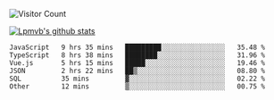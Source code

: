 ![Visitor Count](https://profile-counter.glitch.me/Lpmvb/count.svg)

[![Lpmvb's github stats](https://github-readme-stats.vercel.app/api?username=lpmvb&show_icons=true&title_color=fff&icon_color=79ff97&text_color=9f9f9f&bg_color=151515)](https://github.com/anuraghazra/github-readme-stats)

<!--
Here are some ideas to get you started:

- 🔭 I’m currently working on ...
- 🌱 I’m currently learning ...
- 👯 I’m looking to collaborate on ...
- 🤔 I’m looking for help with ...
- 💬 Ask me about ...
- 📫 How to reach me: ...
- 😄 Pronouns: ...
- ⚡ Fun fact: ...
-->

<!--START_SECTION:waka-->

```text
JavaScript   9 hrs 35 mins   █████████░░░░░░░░░░░░░░░░   35.48 %
TypeScript   8 hrs 38 mins   ████████░░░░░░░░░░░░░░░░░   31.96 %
Vue.js       5 hrs 15 mins   █████░░░░░░░░░░░░░░░░░░░░   19.46 %
JSON         2 hrs 22 mins   ██▒░░░░░░░░░░░░░░░░░░░░░░   08.80 %
SQL          35 mins         ▓░░░░░░░░░░░░░░░░░░░░░░░░   02.22 %
Other        12 mins         ▒░░░░░░░░░░░░░░░░░░░░░░░░   00.75 %
```

<!--END_SECTION:waka-->

